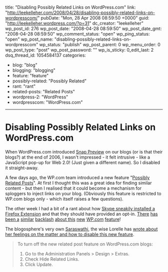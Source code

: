title: "Disabling Possibly Related Links on WordPress.com"
link: "http://leekelleher.com/2008/04/28/disabling-possibly-related-links-on-wordpresscom/"
pubDate: "Mon, 28 Apr 2008 08:59:50 +0000"
guid: "http://leekelleher.wordpress.com/?p=31"
dc_creator: "leekelleher"
wp_post_id: 276
wp_post_date: "2008-04-28 08:59:50"
wp_post_date_gmt: "2008-04-28 08:59:50"
wp_comment_status: "open"
wp_ping_status: "open"
wp_post_name: "disabling-possibly-related-links-on-wordpresscom"
wp_status: "publish"
wp_post_parent: 0
wp_menu_order: 0
wp_post_type: "post"
wp_post_password: ""
wp_is_sticky: 0_edit_last: 2
dsq_thread_id: 1054584137
categories:
  - blog: "blog"
  - blogging: "blogging"
  - feature: "feature"
  - possibly-related: "Possibly Related"
  - rant: "rant"
  - related-posts: "Related Posts"
  - wordpress-2: "WordPress"
  - wordpresscom: "WordPress.com"

---

# Disabling Possibly Related Links on WordPress.com

When WordPress.com introduced <a href="http://wordpress.com/blog/2006/12/29/snap-to-it/">Snap Preview</a> on our blogs (or is that their blogs?) at the end of 2006, I wasn't impressed - it felt intrusive - like a JavaScript pop-up for Web 2.0! (Just given a different name).  So I disabled it straight-away.

A few days ago, the WP.com team introduced a new feature "<a href="http://wordpress.com/blog/2008/04/25/possibly-an-announcement/">Possibly Related Posts</a>".  At first I thought this was a great idea for finding similar content - but then I realised that it could become a mechanism for sploggers to inject links on your blog.  (Obviously this feature is restricted to WP.com blogs only - which itself raises a few questions).

The other week I had a bit of a rant about how <a href="http://blog.leekelleher.com/2008/04/14/sneaky-skype-installing-firefox-extension/">Skype sneakily installed a Firefox Extension</a> and that they should have provided an opt-in.  <a href="http://internetducttape.com/2008/04/27/fixing-the-wordpresscom-possibly-related-feature/">There</a> <a href="http://larvatusprodeo.net/2008/04/28/wordpresscom-enables-another-new-feature-to-far-from-universal-acclaim/">has been a</a> <a href="http://amnesiablog.wordpress.com/2008/04/28/how-to-turn-off-wordpress-related-links/">similar</a> <a href="http://danamckay.wordpress.com/2008/04/28/add-the-features-your-users-want-not-the-features-you-want-them-to-have/">backlash</a> <a href="http://shewhostumbles.wordpress.com/2008/04/26/warning-the-new-wordpress-feature-is-utter-trollbait/">about this</a> <a href="http://saltedlithium.wordpress.com/2008/04/28/possibly-related-posts/">new</a> <a href="http://williamtildesley.wordpress.com/2008/04/28/how-dare-wordpress/">WP.com</a> <a href="http://akhomeschoolfun.wordpress.com/2008/04/27/possibly-related-posts/">feature</a>!

The blogosphere's very own <a href="http://en.wikipedia.org/wiki/Saraswati">Saraswathi</a>, the wise Lorelle has <a href="http://lorelle.wordpress.com/2008/04/26/alert-possibly-related-posts-feature-on-wordpresscom-blogs/">wrote about her feelings on the matter and how to disable this new feature</a>.
<blockquote>To turn off the new related post feature on WordPress.com blogs:

1. Go to the Administration Panels &gt; Design &gt; Extras.
2. Check Hide Related Links.
3. Click Update.</blockquote>